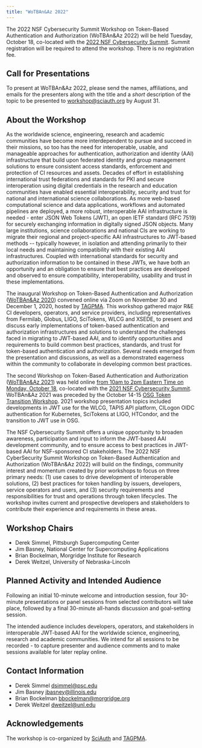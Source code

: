 ```yaml
---
title: "WoTBAn&Az 2022"
---
```


The 2022 NSF Cybersecurity Summit Workshop on Token-Based Authentication and Authorization (WoTBAn&Az 2022) will be held Tuesday, October 18, co-located with the [2022 NSF Cybersecurity Summit](https://www.trustedci.org/2022-cybersecurity-summit). Summit registration will be required to attend the workshop. There is no registration fee.

Call for Presentations
----------------------
To present at WoTBAn&Az 2022, please send the names, affiliations, and emails for the presenters along with the title and a _short_ description of the topic to be presented to <workshop@sciauth.org> by August 31.

About the Workshop
------------------
As the worldwide science, engineering, research and academic communities have become more interdependent to pursue and succeed in their missions, so too has the need for interoperable, usable, and manageable approaches for authentication, authorization and identity (AAI) infrastructure that build upon federated identity and group management solutions to ensure consistent access standards, enforcement and protection of CI resources and assets. Decades of effort in establishing international trust federations and standards for PKI and secure interoperation using digital credentials in the research and education communities have enabled essential interoperability, security and trust for national and international science collaborations. As more web-based computational science and data applications, workflows and automated pipelines are deployed, a more robust, interoperable AAI infrastructure is needed - enter JSON Web Tokens (JWT), an open IETF standard (RFC 7519) for securely exchanging information in digitally signed JSON objects. Many large institutions, science collaborations and national CIs are working to migrate their regional and project-specific AAI infrastructures to JWT-based methods -- typically however, in isolation and attending primarily to their local needs and maintaining compatibility with their existing AAI infrastructures. Coupled with international standards for security and authorization information to be contained in these JWTs, we have both an opportunity and an obligation to ensure that best practices are developed and observed to ensure compatibility, interoperability, usability and trust in these implementations.

The inaugural Workshop on Token-Based Authentication and Authorization ([WoTBAn&Az 2020](https://indico.rnp.br/event/33/)) convened online via Zoom on November 30 and December 1, 2020, hosted by [TAGPMA](http://www.tagpma.org/). This workshop gathered major R&E CI developers, operators, and service providers, including representatives from Fermilab, Globus, LIGO, SciTokens, WLCG and XSEDE, to present and discuss early implementations of token-based authentication and authorization infrastructures and solutions to understand the challenges faced in migrating to JWT-based AAI, and to identify opportunities and requirements to build common best practices, standards, and trust for token-based authentication and authorization. Several needs emerged from the presentation and discussions, as well as a demonstrated eagerness within the community to collaborate in developing common best practices.

The second Workshop on Token-Based Authentication and Authorization ([WoTBAn&Az 2021](https://sciauth.org/workshop/2021/)) was held online [from 10am to 2pm Eastern Time on Monday, October 18](https://www.timeanddate.com/worldclock/fixedtime.html?msg=WoTBAn%26Az+2021&iso=20211018T10&p1=3723&ah=4), co-located with the [2021 NSF Cybersecurity Summit](https://www.trustedci.org/2021-cybersecurity-summit). WoTBAn&Az 2021 was preceded by the October 14-15 [OSG Token Transition Workshop](https://opensciencegrid.org/events/Token-Transition-Workshop/). 2021 workshop presentation topics included developments in JWT use for the WLCG, TAPIS API platform, CILogon OIDC authentication for Kubernetes, SciTokens at LIGO, HTCondor, and the transition to JWT use in OSG.

The NSF Cybersecurity Summit offers a unique opportunity to broaden awareness, participation and input to inform the JWT-based AAI development community, and to ensure access to best practices in JWT-based AAI for NSF-sponsored CI stakeholders. The 2022 NSF CyberSecurity Summit Workshop on Token-Based Authentication and Authorization (WoTBAn&Az 2022) will build on the findings, community interest and momentum created by prior workshops to focus on three primary needs: (1) use cases to drive development of interoperable solutions, (2) best practices for token handling by issuers, developers, service operators and users, and (3) security requirements and responsibilities for trust and operations through token lifecycles. The workshop invites current and prospective developers and stakeholders to contribute their experience and requirements in these areas.

Workshop Chairs
---------------
* Derek Simmel, Pittsburgh Supercomputing Center
* Jim Basney, National Center for Supercomputing Applications
* Brian Bockelman, Morgridge Institute for Research
* Derek Weitzel, University of Nebraska-Lincoln

Planned Activity and Intended Audience
--------------------------------------
Following an initial 10-minute welcome and introduction session, four 30-minute presentations or panel sessions from selected contributors will take place, followed by a final 30-minute all-hands discussion and goal-setting session.

The intended audience includes developers, operators, and stakeholders in interoperable JWT-based AAI for the worldwide science, engineering, research and academic communities.
We intend for all sessions to be recorded - to capture presenter and audience comments and to make sessions available for later replay online.

Contact Information
-------------------
* Derek Simmel <dsimmel@psc.edu>
* Jim Basney <jbasney@illinois.edu>
* Brian Bockelman <bbockelman@morgridge.org>
* Derek Weitzel <dweitzel@unl.edu>

Acknowledgements
----------------
The workshop is co-organized by [SciAuth](https://sciauth.org/) and [TAGPMA](http://www.tagpma.org/).
